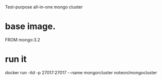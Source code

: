 Test-purpose all-in-one mongo cluster

# base image.
FROM mongo:3.2

# run it
docker run -itd -p 27017:27017  --name mongorcluster noteon/mongocluster